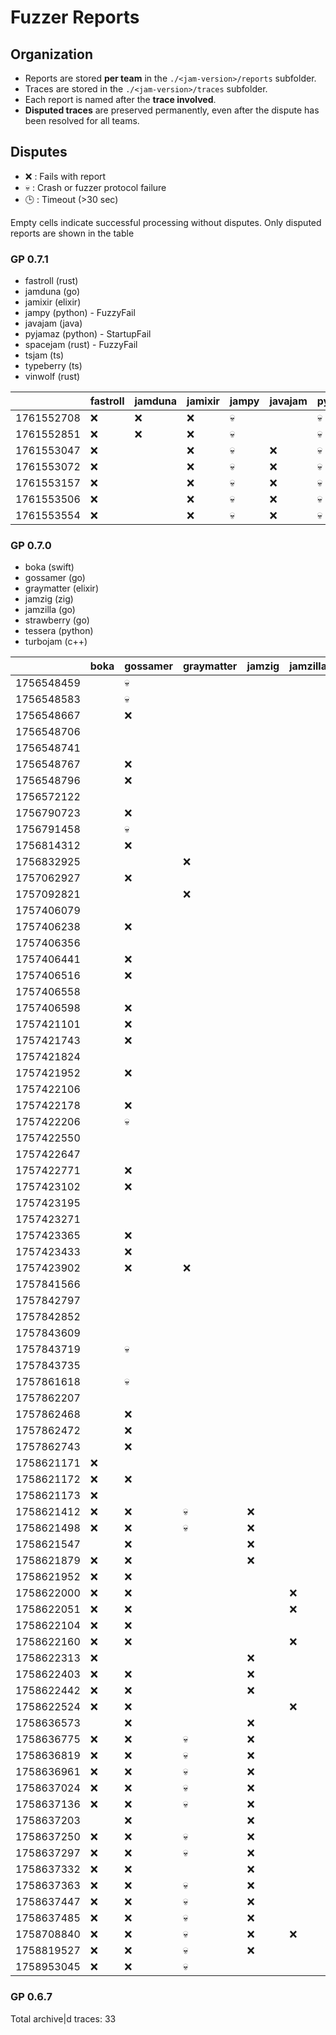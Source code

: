 # Fuzzer Reports

## Organization

- Reports are stored **per team** in the `./<jam-version>/reports` subfolder.  
- Traces are stored in the `./<jam-version>/traces` subfolder.  
- Each report is named after the **trace involved**.
- **Disputed traces** are preserved permanently, even after the dispute has been resolved for all teams.  

## Disputes

* ❌ : Fails with report
* 💀 : Crash or fuzzer protocol failure
* 🕒 : Timeout (>30 sec)

Empty cells indicate successful processing without disputes.
Only disputed reports are shown in the table

### GP 0.7.1

* fastroll (rust)
* jamduna (go)
* jamixir (elixir)
* jampy (python)    - FuzzyFail
* javajam (java)
* pyjamaz (python)  - StartupFail
* spacejam (rust)   - FuzzyFail
* tsjam (ts)
* typeberry (ts)
* vinwolf (rust)

|            | fastroll | jamduna | jamixir | jampy | javajam | pyjamaz | spacejam | tsjam | typeberry | vinwolf |
|------------|----------|---------|---------|-------|---------|---------|----------|-------|-----------|---------|
| 1761552708 |    ❌    |   ❌    |   ❌    |  💀   |         |   💀    |    ❌    |       |           |         |
| 1761552851 |    ❌    |   ❌    |   ❌    |  💀   |         |   💀    |    ❌    |       |           |         |
| 1761553047 |    ❌    |         |   ❌    |  💀   |   ❌    |   💀    |    ❌    |   ❌  |     ❌    |❌       |
| 1761553072 |    ❌    |         |   ❌    |  💀   |   ❌    |   💀    |    ❌    |   ❌  |     ❌    |❌       |
| 1761553157 |    ❌    |         |   ❌    |  💀   |   ❌    |   💀    |    ❌    |   ❌  |     ❌    |💀       |
| 1761553506 |    ❌    |         |   ❌    |  💀   |   ❌    |   💀    |    ❌    |   ❌  |     ❌    |❌       |
| 1761553554 |    ❌    |         |   ❌    |  💀   |   ❌    |   💀    |    ❌    |   ❌  |     ❌    |❌       |

### GP 0.7.0

* boka (swift)
* gossamer (go)
* graymatter (elixir)
* jamzig (zig)
* jamzilla (go)
* strawberry (go)
* tessera (python)
* turbojam (c++)

|            | boka | gossamer | graymatter | jamzig | jamzilla | tessera | turbojam |
|------------|------|----------|------------|--------|----------|---------|----------|
| 1756548459 |      |    💀    |            |        |          |         |          |
| 1756548583 |      |    💀    |            |        |          |         |    ❌    |
| 1756548667 |      |    ❌    |            |        |          |         |          |
| 1756548706 |      |          |            |        |          |         |          |
| 1756548741 |      |          |            |        |          |         |          |
| 1756548767 |      |    ❌    |            |        |          |         |          |
| 1756548796 |      |    ❌    |            |        |          |         |          | 
| 1756572122 |      |          |            |        |          |         |          |
| 1756790723 |      |    ❌    |            |        |          |         |          |
| 1756791458 |      |    💀    |            |        |          |         |          |
| 1756814312 |      |    ❌    |            |        |          |         |          |
| 1756832925 |      |          |     ❌     |        |          |         |          |
| 1757062927 |      |    ❌    |            |        |          |         |          |
| 1757092821 |      |          |     ❌     |        |          |         |          |
| 1757406079 |      |          |            |        |          |         |          |
| 1757406238 |      |    ❌    |            |        |          |   ❌    |          |
| 1757406356 |      |          |            |        |          |         |          |
| 1757406441 |      |    ❌    |            |        |          |         |          |
| 1757406516 |      |    ❌    |            |        |          |         |          |
| 1757406558 |      |          |            |        |          |   ❌    |          |
| 1757406598 |      |    ❌    |            |        |          |   ❌    |          |
| 1757421101 |      |    ❌    |            |        |          |   ❌    |          |
| 1757421743 |      |    ❌    |            |        |          |         |          |
| 1757421824 |      |          |            |        |          |   ❌    |          |
| 1757421952 |      |    ❌    |            |        |          |         |          |
| 1757422106 |      |          |            |        |          |         |          |
| 1757422178 |      |    ❌    |            |        |          |   ❌    |          |
| 1757422206 |      |    💀    |            |        |          |   ❌    |    ❌    |
| 1757422550 |      |          |            |        |          |         |          |
| 1757422647 |      |          |            |        |          |         |          |
| 1757422771 |      |    ❌    |            |        |          |   ❌    |    ❌    |
| 1757423102 |      |    ❌    |            |        |          |   ❌    |    ❌    |
| 1757423195 |      |          |            |        |          |         |          |
| 1757423271 |      |          |            |        |          |         |          |
| 1757423365 |      |    ❌    |            |        |          |   ❌    |    ❌    |
| 1757423433 |      |    ❌    |            |        |          |         |          |
| 1757423902 |      |    ❌    |     ❌     |        |          |         |          |
| 1757841566 |      |          |            |        |          |         |          |
| 1757842797 |      |          |            |        |          |         |          |
| 1757842852 |      |          |            |        |          |   ❌    |          |
| 1757843609 |      |          |            |        |          |         |          |
| 1757843719 |      |    💀    |            |        |          |   ❌    |    ❌    |
| 1757843735 |      |          |            |        |          |         |          |
| 1757861618 |      |    💀    |            |        |          |         |    ❌    |
| 1757862207 |      |          |            |        |          |   ❌    |          |
| 1757862468 |      |    ❌    |            |        |          |   ❌    |          |
| 1757862472 |      |    ❌    |            |        |          |   ❌    |          |
| 1757862743 |      |    ❌    |            |        |          |   ❌    |    ❌    |
| 1758621171 |  ❌  |          |            |        |          |   ❌    |          |
| 1758621172 |  ❌  |    ❌    |            |        |          |   ❌    |          |
| 1758621173 |  ❌  |          |            |        |          |   ❌    |          |
| 1758621412 |  ❌  |    ❌    |     💀     |   ❌   |          |   ❌    |          |
| 1758621498 |  ❌  |    ❌    |     💀     |   ❌   |          |   ❌    |          |
| 1758621547 |      |    ❌    |            |   ❌   |          |   ❌    |    ❌    |
| 1758621879 |  ❌  |    ❌    |            |   ❌   |          |   ❌    |          |
| 1758621952 |  ❌  |    ❌    |            |        |          |   ❌    |    ❌    |
| 1758622000 |  ❌  |    ❌    |            |        |    ❌    |   ❌    |    ❌    |
| 1758622051 |  ❌  |    ❌    |            |        |    ❌    |   ❌    |    ❌    |
| 1758622104 |  ❌  |    ❌    |            |        |          |   ❌    |          |
| 1758622160 |  ❌  |    ❌    |            |        |    ❌    |   ❌    |    ❌    |
| 1758622313 |  ❌  |          |            |   ❌   |          |   ❌    |          |
| 1758622403 |  ❌  |    ❌    |            |   ❌   |          |   ❌    |          |
| 1758622442 |  ❌  |    ❌    |            |   ❌   |          |   ❌    |          |
| 1758622524 |  ❌  |    ❌    |            |        |    ❌    |   ❌    |          |
| 1758636573 |      |    ❌    |            |   ❌   |          |         |    ❌    |
| 1758636775 |  ❌  |    ❌    |     💀     |   ❌   |          |   ❌    |          |
| 1758636819 |  ❌  |    ❌    |     💀     |   ❌   |          |   ❌    |    ❌    |
| 1758636961 |  ❌  |    ❌    |     💀     |   ❌   |          |   ❌    |          |
| 1758637024 |  ❌  |    ❌    |     💀     |   ❌   |          |   ❌    |          |
| 1758637136 |  ❌  |    ❌    |     💀     |   ❌   |          |   ❌    |          |
| 1758637203 |      |    ❌    |            |   ❌   |          |   ❌    |    ❌    |
| 1758637250 |  ❌  |    ❌    |     💀     |   ❌   |          |   ❌    |          |
| 1758637297 |  ❌  |    ❌    |     💀     |   ❌   |          |   ❌    |          |
| 1758637332 |  ❌  |    ❌    |            |   ❌   |          |         |    ❌    |
| 1758637363 |  ❌  |    ❌    |     💀     |   ❌   |          |   ❌    |          |
| 1758637447 |  ❌  |    ❌    |     💀     |   ❌   |          |   ❌    |          |
| 1758637485 |  ❌  |    ❌    |     💀     |   ❌   |          |   ❌    |          |
| 1758708840 |  ❌  |    ❌    |     💀     |   ❌   |    ❌    |   ❌    |    ❌    |
| 1758819527 |  ❌  |    ❌    |     💀     |   ❌   |          |   ❌    |    ❌    |
| 1758953045 |  ❌  |    ❌    |     💀     |        |          |   ❌    |          |

### GP 0.6.7

Total archive|d traces: 33
